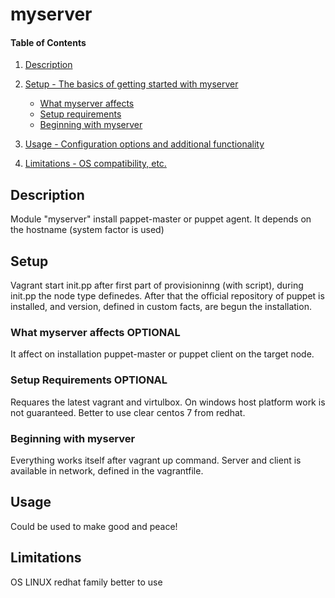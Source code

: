 # myserver

#### Table of Contents

1. [Description](#description)
1. [Setup - The basics of getting started with myserver](#setup)
    * [What myserver affects](#what-myserver-affects)
    * [Setup requirements](#setup-requirements)
    * [Beginning with myserver](#beginning-with-myserver)
1. [Usage - Configuration options and additional functionality](#usage)

1. [Limitations - OS compatibility, etc.](#limitations)


## Description

Module "myserver" install pappet-master or puppet agent. It depends on the hostname (system factor is used)

## Setup
Vagrant start init.pp after first part of provisioninng (with script), during init.pp the node type definedes.
After that the official repository of puppet is installed, and version, defined in custom facts, are begun the installation.

### What myserver affects **OPTIONAL**
It affect on installation puppet-master or puppet client on the target node. 

### Setup Requirements **OPTIONAL**

Requares the latest vagrant and virtulbox. On windows host platform work is not guaranteed.
Better to use clear centos 7 from redhat.
### Beginning with myserver

Everything works itself after vagrant up command. Server and client is available in network, defined in the vagrantfile.

## Usage

Could be used to make good and peace!

## Limitations
OS LINUX redhat family better to use

